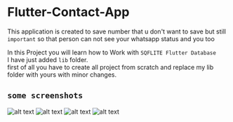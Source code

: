 # Flutter-Contact-App
This application is created to save number that u don't want to save but still `important` so that person can not see your whatsapp status and you too

In this Project you will learn how to Work with `SQFLITE Flutter Database` <br>
I have just added `lib` folder. <br>
first of all you have to create all project from scratch and replace my lib folder with yours with minor changes.<br>

## `some screenshots`
![alt text](https://github.com/ashgole/Flutter-Contact-App/blob/main/screenshots/1.png)
![alt text](https://github.com/ashgole/Flutter-Contact-App/blob/main/screenshots/2.png)
![alt text](https://github.com/ashgole/Flutter-Contact-App/blob/main/screenshots/3.png)
![alt text](https://github.com/ashgole/Flutter-Contact-App/blob/main/screenshots/4.png)
